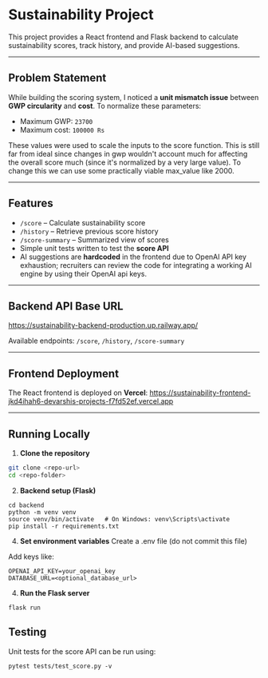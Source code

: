 # Sustainability Project

This project provides a React frontend and Flask backend to calculate sustainability scores, track history, and provide AI-based suggestions.

---

## Problem Statement

While building the scoring system, I noticed a **unit mismatch issue** between **GWP circularity** and **cost**. To normalize these parameters:

- Maximum GWP: `23700`
- Maximum cost: `100000 Rs`

These values were used to scale the inputs to the score function.
This is still far from ideal since changes in gwp wouldn't account much for affecting the overall score much (since it's normalized by a very large value). To change this we can use some practically viable max_value like 2000.

---

## Features

- `/score` – Calculate sustainability score
- `/history` – Retrieve previous score history
- `/score-summary` – Summarized view of scores
- Simple unit tests written to test the **score API**
- AI suggestions are **hardcoded** in the frontend due to OpenAI API key exhaustion; recruiters can review the code for integrating a working AI engine by using their OpenAI api keys.

---

## Backend API Base URL
https://sustainability-backend-production.up.railway.app/

Available endpoints: `/score`, `/history`, `/score-summary`

---

## Frontend Deployment

The React frontend is deployed on **Vercel**:
https://sustainability-frontend-jkd4ihah6-devarshis-projects-f7fd52ef.vercel.app

---

## Running Locally

1. **Clone the repository**

```bash
git clone <repo-url>
cd <repo-folder>
```
2. **Backend setup (Flask)**
```
cd backend
python -m venv venv
source venv/bin/activate   # On Windows: venv\Scripts\activate
pip install -r requirements.txt
```

4. **Set environment variables**
Create a .env file (do not commit this file)

Add keys like:
```
OPENAI_API_KEY=your_openai_key
DATABASE_URL=<optional_database_url>
```
4. **Run the Flask server**
```
flask run
```
## Testing

Unit tests for the score API can be run using:
```
pytest tests/test_score.py -v
```
